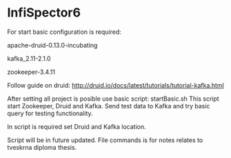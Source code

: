 # InfiSpector6

For start basic configuration is required:

apache-druid-0.13.0-incubating

kafka_2.11-2.1.0

zookeeper-3.4.11

Follow guide on druid:
http://druid.io/docs/latest/tutorials/tutorial-kafka.html

After setting all project is posible use basic script: startBasic.sh
This script start Zookeeper, Druid and Kafka.
Send test data to Kafka and try basic query for testing functionality.

In script is required set Druid and Kafka location.

Script will be in future updated.
File commands is for notes relates to tveskrna diploma thesis.

